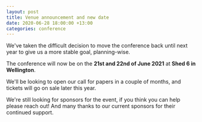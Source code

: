 ```yaml
---
layout: post
title: Venue announcement and new date
date: 2020-06-28 18:00:00 +13:00
categories: conference
---
```


We've taken the difficult decision to move the conference back until next year
to give us a more stable goal, planning-wise.

The conference will now be on the **21st and 22nd of June 2021** at **Shed 6 in
Wellington**.

We'll be looking to open our call for papers in a couple of months, and tickets
will go on sale later this year.

We're still looking for sponsors for the event, if you think you can help
please reach out! And many thanks to our current sponsors for their continued
support.
